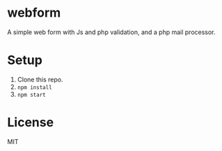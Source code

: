 # webform

A simple web form with Js and php validation, and a php mail processor.

# Setup

1. Clone this repo.
2. `npm install`
3. `npm start`

# License

MIT
